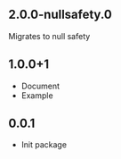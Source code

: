 ## 2.0.0-nullsafety.0

Migrates to null safety

## 1.0.0+1

* Document
* Example

## 0.0.1

* Init package

